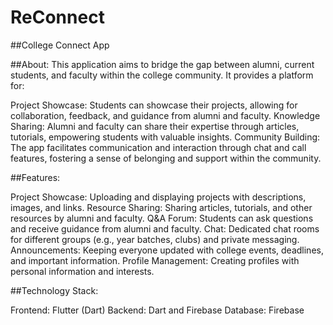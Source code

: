 # ReConnect

##College Connect App

##About:
This application aims to bridge the gap between alumni, current students, and faculty within the college community. It provides a platform for:

Project Showcase: Students can showcase their projects, allowing for collaboration, feedback, and guidance from alumni and faculty.
Knowledge Sharing: Alumni and faculty can share their expertise through articles, tutorials, empowering students with valuable insights.
Community Building: The app facilitates communication and interaction through chat and call features, fostering a sense of belonging and support within the community.

##Features:

Project Showcase: Uploading and displaying projects with descriptions, images, and links.
Resource Sharing: Sharing articles, tutorials, and other resources by alumni and faculty.
Q&A Forum: Students can ask questions and receive guidance from alumni and faculty.
Chat: Dedicated chat rooms for different groups (e.g., year batches, clubs) and private messaging.
Announcements: Keeping everyone updated with college events, deadlines, and important information.
Profile Management: Creating profiles with personal information and interests.

##Technology Stack:

Frontend: Flutter (Dart)
Backend: Dart and Firebase
Database: Firebase

